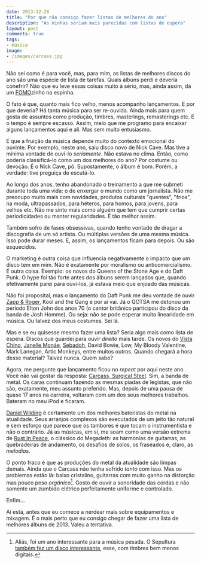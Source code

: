 ```yaml
---
date: 2013-12-28
title: "Por que não consigo fazer listas de melhores do ano"
description: "As minhas seriam mais parecidas com listas de espera"
layout: post
comments: true
tags:
- música
image:
- /images/carcass.jpg
---
```


Não sei como é para você, mas, para mim, as listas de melhores discos do ano são uma espécie de lista de tarefas. Quais álbuns perdi e deveria conefrir? Não que eu leve essas coisas muito à sério, mas, ainda assim, dá um [FOMO](https://en.wikipedia.org/wiki/Fear_of_missing_out)zinho na espinha.

O fato é que, quanto mais fico velho, menos acompanho lançamentos. E por que deveria? Há tanta música para ser re-ouvida. Ainda mais para quem gosta de assuntos como produção, timbres, masterings, remasterings etc. E o tempo é sempre escasso. Assim, meio que me programo para encaixar alguns lançamentos aqui e ali. Mas sem muito entusiasmo.

É que a fruição da música depende muito do contexto emocional do ouvinte. Por exemplo, neste ano, saiu disco novo de Nick Cave. Mas tive a mínima vontade de ouvi-lo *seriamente*. Não estava no clima. Então, como poderia classificá-lo como um dos melhores do ano? Por costume ou devoção. É o Nick Cave, pô. Supostamente, o álbum é bom. Porém, a verdade: tive preguiça de escutá-lo.

Ao longo dos anos, tenho abandonado o treinamento a que me submeti durante toda uma vida: o de enxergar o mundo como um jornalista. Não me preocupo muito mais com novidades, produtos culturais "quentes", "frios", na moda, ultrapassados, para héteros, para homos, para jovens, para velhos etc. Não me sinto mais como alguém que tem que cumprir certas periodicidades ou manter regularidades. É tão melhor assim.

Também sofro de fases obsessivas, quando tenho vontade de dragar a discografia de um só artista. Ou múltiplas versões de uma mesma música. Isso pode durar meses. E, assim, os lançamentos ficam para depois. Ou são esquecidos.

O marketing é outra coisa que influencia negativamente o impacto que um disco tem em mim. Não é exatamente por moralismo ou anticomercialismo. É outra coisa. Exemplo: os novos do Queens of the Stone Age e do Daft Punk. O hype foi tão forte antes dos álbuns serem lançados que, quando efetivamente parei para ouvi-los, já estava meio que enjoado das músicas.

Não foi proposital, mas o lançamento do Daft Punk me deu vontade de ouvir [Zapp & Roger](http://goo.gl/j4m7TS), Kool and the Gang e por aí vai. Já o QOTSA me detonou um período Elton John dos anos 70 (o cantor britânico participou do disco da banda de Josh Homme). Ou seja: não se pode esperar muita linearidade em música. Ou talvez dos meus costumes. Sei lá.

Mas e se eu quisesse mesmo fazer uma lista? Seria algo mais como lista de espera. Discos que guardei para ouvir *direito* mais tarde. Os novos do [Vista Chino](https://en.wikipedia.org/wiki/Vista_Chino), [Janelle Monáe](https://en.wikipedia.org/wiki/Janelle_Mon%C3%A1e), [Sebadoh](https://en.wikipedia.org/wiki/Sebadoh), David Bowie, Low, My Bloody Valentine, Mark Lanegan, Artic Monkeys, entre muitos outros. Quando chegará a hora desse material? Talvez nunca. Quem sabe?

Agora, me pergunte que lançamento ficou no *repeat* por aqui neste ano. Você não vai gostar da resposta: [Carcass, Surgical Steel](http://goo.gl/7qQYWR). Sim, a banda de metal. Os caras continuam fazendo as mesmas piadas de legistas, que não são, exatamente, meu assunto preferido. Mas, depois de uma pausa de quase 17 anos na carreira, voltaram com um dos seus melhores trabalhos. Bateram no meu iPod e ficaram.

[Daniel Wilding](https://en.wikipedia.org/wiki/Daniel_Wilding) é certamente um dos melhores bateristas do metal na atualidade. Seus arranjos complexos são executados de um jeito tão natural e sem esforço que parece que os tambores é que tocam o instrumentista e não o contrário. Já as músicas, em si, me soam como uma versão extrema de [Rust In Peace](https://en.wikipedia.org/wiki/Rust_in_Peace), o clássico do Megadeth: as harmonias de guitarras, as quebradeiras de andamento, os desafios de solos, os fraseados e, claro, as *melodias*.

O ponto fraco é que as produções do metal da atualidade são limpas demais. Ainda que o Carcass não tenha sofrido *tanto* com isso. Mas os problemas estão lá: baixo cristalino, guitarras com muito ganho na distorção mas pouco peso *orgânico*[^1]. Gosto de ouvir a sonoridade das cordas e não somente um zumbido elétrico perfeitamente uniforme e controlado.

Enfim…

Aí está, antes que eu comece a nerdear mais sobre equipamentos e mixagem. É o mais perto que eu consigo chegar de fazer uma lista de melhores álbuns de 2013. Valeu a tentativa.

[^1]: Aliás, foi um ano interessante para a música pesada. O Sepultura [também fez um disco interessante](https://en.wikipedia.org/wiki/The_Mediator_Between_Head_and_Hands_Must_Be_the_Heart), esse, com timbres bem menos digitais.